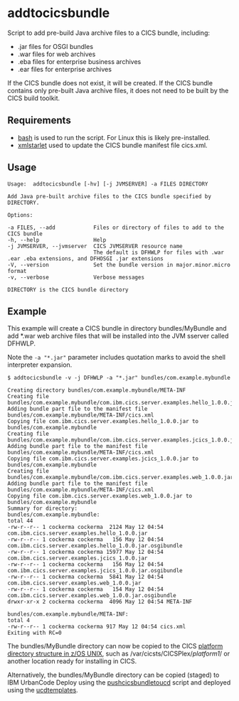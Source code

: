 # addtocicsbundle

Script to add pre-build Java archive files to a CICS bundle, including:

* .jar files for OSGI bundles
* .war files for web archives
* .eba files for enterprise business archives
* .ear files for enterprise archives
 
If the CICS bundle does not exist, it will be created. If the CICS bundle contains only pre-built Java archive files, it does not need to be built by the CICS build toolkit.
 
## Requirements

* [bash](https://www.gnu.org/software/bash/bash.html?cm_mc_uid=33935548072714933125385&cm_mc_sid_50200000=1493879051&cm_mc_sid_52640000=1493879738#downloading) is used to run the script. For Linux this is likely pre-installed.
* [xmlstarlet](http://xmlstar.sourceforge.net/overview.php) used to update the CICS bundle manifest file cics.xml.
 
## Usage
 
~~~~
Usage:	addtocicsbundle [-hv] [-j JVMSERVER] -a FILES DIRECTORY

Add Java pre-built archive files to the CICS bundle specified by DIRECTORY.

Options:

-a FILES, --add            Files or directory of files to add to the CICS bundle
-h, --help                 Help
-j JVMSERVER, --jvmserver  CICS JVMSERVER resource name
                           The default is DFHWLP for files with .war .ear .eba extensions, and DFHOSGI .jar extensions
-V, --version              Set the bundle version in major.minor.micro format
-v, --verbose              Verbose messages

DIRECTORY is the CICS bundle directory
~~~~

## Example

This example will create a CICS bundle in directory bundles/MyBundle and add *.war web archive files that will be installed into the JVM sserver called DFHWLP.

Note the `-a "*.jar"` parameter includes quotation marks to avoid the shell interpreter expansion.

~~~~console
$ addtocicsbundle -v -j DFHWLP -a "*.jar" bundles/com.example.mybundle

Creating directory bundles/com.example.mybundle/META-INF
Creating file bundles/com.example.mybundle/com.ibm.cics.server.examples.hello_1.0.0.jar.osgibundle
Adding bundle part file to the manifest file bundles/com.example.mybundle/META-INF/cics.xml
Copying file com.ibm.cics.server.examples.hello_1.0.0.jar to bundles/com.example.mybundle
Creating file bundles/com.example.mybundle/com.ibm.cics.server.examples.jcics_1.0.0.jar.osgibundle
Adding bundle part file to the manifest file bundles/com.example.mybundle/META-INF/cics.xml
Copying file com.ibm.cics.server.examples.jcics_1.0.0.jar to bundles/com.example.mybundle
Creating file bundles/com.example.mybundle/com.ibm.cics.server.examples.web_1.0.0.jar.osgibundle
Adding bundle part file to the manifest file bundles/com.example.mybundle/META-INF/cics.xml
Copying file com.ibm.cics.server.examples.web_1.0.0.jar to bundles/com.example.mybundle
Summary for directory:
bundles/com.example.mybundle:
total 44
-rw-r--r-- 1 cockerma cockerma  2124 May 12 04:54 com.ibm.cics.server.examples.hello_1.0.0.jar
-rw-r--r-- 1 cockerma cockerma   156 May 12 04:54 com.ibm.cics.server.examples.hello_1.0.0.jar.osgibundle
-rw-r--r-- 1 cockerma cockerma 15977 May 12 04:54 com.ibm.cics.server.examples.jcics_1.0.0.jar
-rw-r--r-- 1 cockerma cockerma   156 May 12 04:54 com.ibm.cics.server.examples.jcics_1.0.0.jar.osgibundle
-rw-r--r-- 1 cockerma cockerma  5841 May 12 04:54 com.ibm.cics.server.examples.web_1.0.0.jar
-rw-r--r-- 1 cockerma cockerma   154 May 12 04:54 com.ibm.cics.server.examples.web_1.0.0.jar.osgibundle
drwxr-xr-x 2 cockerma cockerma  4096 May 12 04:54 META-INF

bundles/com.example.mybundle/META-INF:
total 4
-rw-r--r-- 1 cockerma cockerma 917 May 12 04:54 cics.xml
Exiting with RC=0
~~~~

The bundles/MyBundle directory can now be copied to the CICS [platform directory structure in z/OS UNIX](https://www.ibm.com/support/knowledgecenter/SSGMCP_5.3.0/com.ibm.cics.ts.productoverview.doc/concepts/platforms_directory_structure.html), such as /var/cicsts/CICSPlex/_platform1_/ or another location ready for installing in CICS.

Alternatively, the bundles/MyBundle directory can be copied (staged) to IBM UrbanCode Deploy using the [pushcicsbundletoucd](../pushcicsbundletoucd) script and deployed using the [ucdtemplates](../ucdtemplates).
